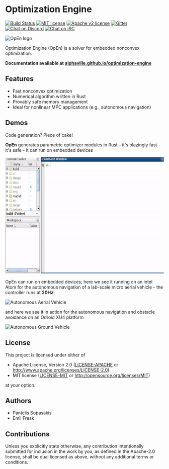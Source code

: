 # Optimization Engine

[![Build Status](https://travis-ci.org/alphaville/optimization-engine.svg?branch=master)](https://travis-ci.org/alphaville/optimization-engine) [![MIT license](https://img.shields.io/badge/License-MIT-blue.svg)](https://lbesson.mit-license.org/) [![Apache v2 license](https://img.shields.io/badge/License-Apache%20v2-blue.svg)](https://github.com/alphaville/optimization-engine/blob/master/LICENSE-APACHE) [![Gitter](https://badges.gitter.im/alphaville/optimization-engine.svg)](https://gitter.im/alphaville/optimization-engine?utm_source=badge&utm_medium=badge&utm_campaign=pr-badge) [![Chat on Discord](https://img.shields.io/badge/chat-on%20discord-gold.svg)](https://discord.gg/mfYpn4V) [![Chat on IRC](https://img.shields.io/badge/chat-on%20irc-pink.svg)](https://webchat.freenode.net/?channels=%23optimization_engine)

![OpEn logo](https://pbs.twimg.com/media/D1d8iOuXQAUFKJT.png:large)


Optimization Engine (OpEn) is a solver for embedded nonconvex optimization. 

**Documentation available at** [**alphaville.github.io/optimization-engine**](https://alphaville.github.io/optimization-engine/)

## Features

- Fast nonconvex optimization
- Numerical algorithm written in Rust
- Provably safe memory management
- Ideal for nonlinear MPC applications (e.g., autonomous navigation)


## Demos

Code generation? Piece of cake!

**OpEn** generates parametric optimizer modules in Rust - it's blazingly fast - it's safe - it can run on embedded devices

![Code generation](website/static/img/115ba54c2ad0.gif "demo1")

OpEn can run on embedded devices; here we see it running on an intel Atom for the autonomous navigation of a lab-scale micro aerial vehicle - the controller runs at **20Hz**!

![Autonomous Aerial Vehicle](website/static/img/e8f236af8d38.gif "demo-mav")

and here we see it in action for the autonomous navigation and obstacle avoidance on an Odroid XU4 platform

![Autonomous Ground Vehicle](website/static/img/6f6ea4f8d194.gif "demo-agv")


## License

This project is licensed under either of

- Apache License, Version 2.0 ([LICENSE-APACHE](LICENSE-APACHE) or
  http://www.apache.org/licenses/LICENSE-2.0)
- MIT license ([LICENSE-MIT](LICENSE-MIT) or http://opensource.org/licenses/MIT)

at your option.


## Authors
- Pantelis Sopasakis
- Emil Fresk

## Contributions

Unless you explicitly state otherwise, any contribution intentionally submitted for inclusion in the
work by you, as defined in the Apache-2.0 license, shall be dual licensed as above, without any
additional terms or conditions.
